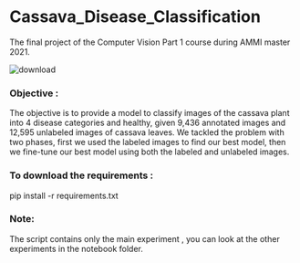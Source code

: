 # Cassava_Disease_Classification
The final project of the Computer Vision Part 1 course during AMMI master 2021.

![download](https://user-images.githubusercontent.com/45710249/135855772-bd28cd86-4a16-4ce8-8fc8-e0315d94ab82.jpeg)

### Objective :

The objective is to provide a model to classify images of the cassava plant
into 4 disease categories and healthy, given 9,436 annotated images and 12,595
unlabeled images of cassava leaves. We tackled the problem with two phases, first we used the labeled images to find
our best model, then we fine-tune our best model using both the labeled and
unlabeled images.

### To download the requirements :
pip install -r requirements.txt


### Note:

The script contains only the main experiment , you can look at the other experiments in the notebook folder.





